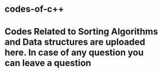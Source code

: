 # codes-of-c++
# Codes Related to Sorting Algorithms and Data structures are uploaded here. In case of any question you can leave a question
